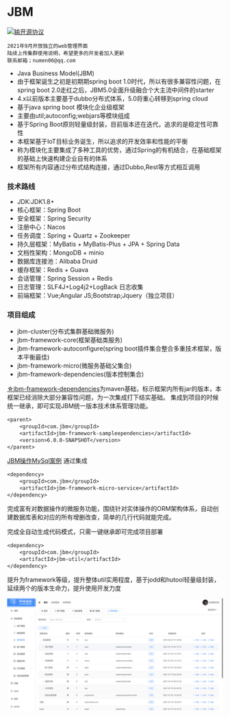 # JBM 
[![输开源协议](https://img.shields.io/badge/License-Apache--2.0-brightgreen.svg "Apache")](https://www.apache.org/licenses/LICENSE-2.0)


```
2021年9月开放独立的web管理界面
陆续上传集群使用说明，希望更多的开发者加入更新
联系邮箱；numen06@qq.com
```

- Java Business Model(JBM)
- 由于框架诞生之初是初期期spring boot 1.0时代，所以有很多兼容性问题，在spring boot 2.0走红之后，JBM5.0全面升级融合个大主流中间件的starter 
- 4.x以前版本主要基于dubbo分布式体系，5.0将重心转移到spring cloud
- 基于java spring boot 模块化企业级框架
- 主要由util;autoconfig;webjars等模块组成
- 基于Spring Boot原则轻量级封装，目前版本还在迭代，追求的是稳定性可靠性
- 本框架基于IoT目标业务诞生，所以追求的开发效率和性能的平衡
- 称为模块化主要集成了多种工具的优势，通过Spring的有机结合，在基础框架的基础上快速构建企业自有的体系
- 框架所有内容通过分布式结构连接，通过Dubbo,Rest等方式相互调用


### 技术路线
- JDK:JDK1.8+
- 核心框架：Spring Boot
- 安全框架：Spring Security
- 注册中心：Nacos
- 任务调度：Spring + Quartz + Zookeeper
- 持久层框架：MyBatis + MyBatis-Plus + JPA + Spring Data
- 文档性架构：MongoDB + minio
- 数据库连接池：Alibaba Druid
- 缓存框架：Redis + Guava
- 会话管理：Spring Session + Redis
- 日志管理：SLF4J+Log4j2+LogBack 日志收集
- 前端框架：Vue;Angular JS;Bootstrap;Jquery（独立项目）

### 项目组成
- jbm-cluster(分布式集群基础微服务)
- jbm-framework-core(框架基础类服务)
- jbm-framework-autoconfigure(spring boot插件集合整合多重技术框架，版本平衡最佳)
- jbm-framework-micro(微服务基础父集合)
- jbm-framework-dependencies(版本控制集合)
 
[☆jbm-framework-dependencies](https://github.com/numen06/JBM/tree/master/jbm-framework-dependencies)为maven基础，标示框架内所有jar的版本，本框架已经消除大部分兼容性问题，为一次集成打下结实基础。
集成到项目的时候统一继承，即可实现JBM统一版本技术体系管理功能。

```
<parent>
    <groupId>com.jbm</groupId>
    <artifactId>jbm-framework-sampleependencies</artifactId>
    <version>6.0.0-SNAPSHOT</version>
</parent>
```


[JBM操作MySql案例](https://github.com/numen06/jbm-framework-jbm.framework.aliyun.iot.sample/tree/master/jbm-framework-jbm.framework.aliyun.iot.sample-mysql)
通过集成

```
<dependency>
    <groupId>com.jbm</groupId>
    <artifactId>jbm-framework-micro-service</artifactId>
</dependency>
```

完成富有对数据操作的微服务功能，围绕针对实体操作的ORM架构体系，自动创建数据库表和对应的所有增删改查，简单的几行代码就能完成。

完成全自动生成代码模式，只需一键继承即可完成项目部署

```
<dependency>
    <groupId>com.jbm</groupId>
    <artifactId>jbm-util</artifactId>
</dependency>
```
提升为framework等级，提升整体util实用程度，基于jodd和hutool轻量级封装，延续两个的版本生命力，提升使用开发力度

![img_1.png](img_1.png)
